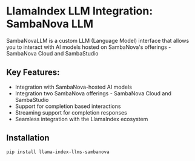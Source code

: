 # LlamaIndex LLM Integration: SambaNova LLM

SambaNovaLLM is a custom LLM (Language Model) interface that allows you to interact with AI models hosted on SambaNova's offerings - SambaNova Cloud and SambaStudio

## Key Features:

- Integration with SambaNova-hosted AI models
- Integration two SambaNova offerings - SambaNova Cloud and SambaStudio
- Support for completion based interactions
- Streaming support for completion responses
- Seamless integration with the LlamaIndex ecosystem

## Installation

```bash
pip install llama-index-llms-sambanova
```
